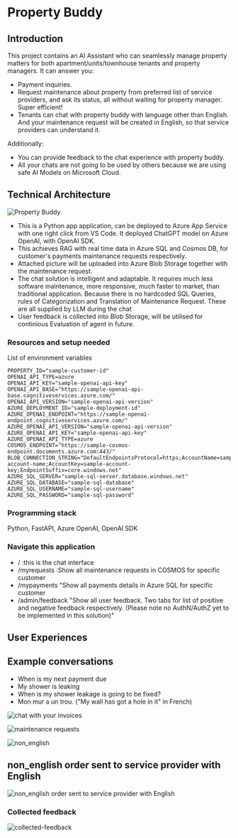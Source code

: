 # Property Buddy

## Introduction
This project contains an AI Assistant who can seamlessly manage property matters for both apartment/units/townhouse tenants and property managers. It can answer you: 
- Payment inquiries.
- Request maintenance about property from preferred list of service providers, and ask its status, all without waiting for property manager. Super efficient!
- Tenants can chat with property buddy with language other than English. And your maintenance request will be created in English, so that service providers can understand it.

Additionally:
- You can provide feedback to the chat experience with property buddy.
- All your chats are not going to be used by others because we are using safe AI Models on Microsoft Cloud.  

## Technical Architecture

![Property Buddy](assets/PropertyBuddy.png)

- This is a Python app application, can be deployed to Azure App Service with one right click from VS Code. It deployed ChatGPT model on Azure OpenAI, with OpenAI SDK. 
- This achieves RAG with real time data in Azure SQL and Cosmos DB, for customer's payments maintenance requests respectively. 
- Attached picture will be uploaded into Azure Blob Storage together with the maintenance request.
- The chat solution is intelligent and adaptable. It requires much less software maintenance, more responsive, much faster to market, than traditional application. Because there is no hardcoded SQL Queries, rules of Categorization and Translation of Maintenance Request. These are all supplied by LLM during the chat 
- User feedback is collected into Blob Storage, will be utilised for continious Evaluation of agent in future.

### Resources and setup needed 
List of environment variables

```.env file
PROPERTY_ID="sample-customer-id"
OPENAI_API_TYPE=azure
OPENAI_API_KEY="sample-openai-api-key"
OPENAI_API_BASE="https://sample-openai-api-base.cognitiveservices.azure.com/"
OPENAI_API_VERSION="sample-openai-api-version"
AZURE_DEPLOYMENT_ID="sample-deployment-id"
AZURE_OPENAI_ENDPOINT="https://sample-openai-endpoint.cognitiveservices.azure.com/"
AZURE_OPENAI_API_VERSION="sample-openai-api-version"
AZURE_OPENAI_API_KEY="sample-openai-api-key"
AZURE_OPENAI_API_TYPE=azure
COSMOS_ENDPOINT="https://sample-cosmos-endpoint.documents.azure.com:443/"
BLOB_CONNECTION_STRING="DefaultEndpointsProtocol=https;AccountName=sample-account-name;AccountKey=sample-account-key;EndpointSuffix=core.windows.net"
AZURE_SQL_SERVER="sample-sql-server.database.windows.net"
AZURE_SQL_DATABASE="sample-sql-database"
AZURE_SQL_USERNAME="sample-sql-username"
AZURE_SQL_PASSWORD="sample-sql-password"
```

### Programming stack
Python, FastAPI, Azure OpenAI, OpenAI SDK

### Navigate this application 
- / :this is the chat interface
- /myrequests :Show all maintenance requests in COSMOS for specific customer
- /mypayments "Show all payments details in Azure SQL for specific customer
- /admin/feedback "Show all user feedback. Two tabs for list of positive and negative feedback respectively. (Please note no AuthN/AuthZ yet to be implemented in this solution)"

## User Experiences

## Example conversations
- When is my next payment due
- My shower is leaking
- When is my shower leakage is going to be fixed?
- Mon mur a un trou. ("My wall has got a hole in it" in French)

![chat with your invoices](assets/chat_with_your_invoices.png)

![maintenance requests](assets/maintenance_requeststs.png)

![non_english](assets/Non_english_requests.png)

## non_english order sent to service provider with English

![non_english order sent to service provider with English](assets/non-english-service-request-translated-into-english-for-service-providers.png)

### Collected feedback

![collected-feedback](assets/collected-feedback.png)

